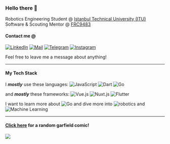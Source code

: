 ### Hello there 👋

Robotics Engineering Student @ [Istanbul Technical University (ITU)](https://itu.edu.tr/en/homepage)<br>
Software & Scouting Mentor @ [FRC9483](https://www.instagram.com/frc9483)

#### Contact me @
[![LinkedIn](https://img.shields.io/badge/-LinkedIn-000?logo=linkedin&logoColor=0077B5&style=for-the-badge)](https://www.linkedin.com/in/talhakarasu)
[![Mail](https://img.shields.io/badge/-Mail-000?logo=gmail&logoColor=C71610&style=for-the-badge)](mailto:talha@karasu.xyz)
[![Telegram](https://img.shields.io/badge/-Telegram-000?logo=telegram&logoColor=24A1DE&style=for-the-badge)](https://t.me/talhabw)
[![Instagram](https://img.shields.io/badge/-Instagram-000?logo=instagram&logoColor=E1306C&style=for-the-badge)](https://www.instagram.com/talhabw)

Feel free to leave me a message about anything!

---

#### My Tech Stack
I ***mostly*** use these languages: ![JavaScript](https://img.shields.io/badge/-JavaScript-000?logo=javascript&style=for-the-badge) ![Dart](https://img.shields.io/badge/-Dart-000?logo=dart&logoColor=027DFD&style=for-the-badge) ![Go](https://img.shields.io/badge/-Go-000?logo=go&style=for-the-badge)

and ***mostly*** these frameworks: ![Vue.js](https://img.shields.io/badge/-Vue.js-000?logo=vue.js&style=for-the-badge) ![Nuxt.js](https://img.shields.io/badge/-Nuxt.js-000?logo=nuxt.js&style=for-the-badge) ![Flutter](https://img.shields.io/badge/-Flutter-000?logo=flutter&logoColor=027DFD&style=for-the-badge)

I want to learn more about ![Go](https://img.shields.io/badge/-Go-000?logo=go&style=for-the-badge) and dive more into ![robotics](https://img.shields.io/badge/-robotics-000?style=for-the-badge) and ![Machine Learning](https://img.shields.io/badge/-Machine%20Learning-000?style=for-the-badge)

---

#### [Click here](https://random-garfield.karasu.me) for a random garfield comic!

![](https://hit.yhype.me/github/profile?user_id=56639619)

